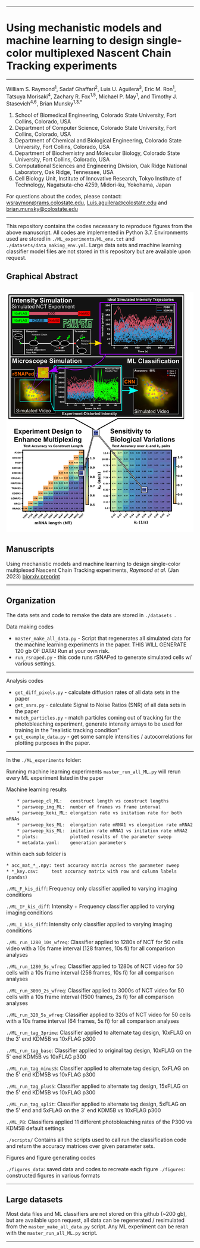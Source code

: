 
 ---  
 Using mechanistic models and machine learning to design single-color multiplexed Nascent Chain Tracking experiments
=======
----

William S. Raymond<sup>1</sup>, Sadaf Ghaffari<sup>2</sup>, Luis U. Aguilera<sup>3</sup>, Eric M. Ron<sup>1</sup>, Tatsuya Morisaki<sup>4</sup>, Zachary R. Fox<sup>1,5</sup>, Michael P. May<sup>1</sup>, and Timothy J. Stasevich<sup>4,6</sup>, Brian Munsky<sup>1,3,*</sup>

<sub><sup>
1. School of Biomedical Engineering, Colorado State University, Fort Collins, Colorado, USA 
2. Department of Computer Science, Colorado State University, Fort Collins, Colorado, USA 
3. Department of Chemical and Biological Engineering, Colorado State University, Fort Collins, Colorado, USA  
4. Department of Biochemistry and Molecular Biology, Colorado State University, Fort Collins, Colorado, USA 
5. Computational Sciences and Engineering Division, Oak Ridge National Laboratory, Oak Ridge, Tennessee, USA  
6. Cell Biology Unit, Institute of Innovative Research, Tokyo Institute of Technology, Nagatsuta-cho 4259, Midori-ku, Yokohama, Japan
</sup></sub>

For questions about the codes, please contact:  wsraymon@rams.colostate.edu, Luis.aguilera@colostate.edu and brian.munsky@colostate.edu

---
This repository contains the codes necessary to reproduce figures from the above manuscript. All codes are implemented in Python 3.7. Environments used are stored in ```./ML_experiments/ML_env.txt``` and ```./datasets/data_making_env.yml```. Large data sets and machine learning classifier model files are not stored in this repository but are available upon request. 


## Graphical Abstract<br/>
![graphical abstract](https://raw.githubusercontent.com/MunskyGroup/Multiplexing_project/master/figures/MP_graphical_abstract_w.png)
---

## Manuscripts  <br/>

Using mechanistic models and machine learning to design single-color multiplexed Nascent Chain Tracking experiments, *Raymond et al.* (Jan 2023) [biorxiv preprint](https://www.biorxiv.org/content/10.1101/2023.01.25.525583v1_)

---


## Organization  <br/>


The data sets  and code to remake the data are stored in ```./datasets ```.

Data making codes

* ```master_make_all_data.py``` - Script that regenerates all simulated data for the machine learning experiments in the paper. THIS WILL GENERATE 120 gb OF DATA! Run at your own risk.
* ```run_rsnaped.py``` - this code runs rSNAPed to generate simulated cells w/ various settings.

-----
Analysis codes

* ```get_diff_pixels.py``` - calculate diffusion rates of all data sets in the paper
* ```get_snrs.py``` - calculate Signal to Noise Ratios (SNR) of all data sets in the paper
* ```match_particles.py``` - match particles coming out of tracking for the photobleaching experiment, generate intensity arrays to be used for training in the "realistic tracking condition"
* ```get_example_data.py``` - get some sample intensities / autocorrelations for plotting purposes in the paper.


-----

In the ```./ML_experiments``` folder:

Running machine learning experiments
```master_run_all_ML.py```  will rerun every ML experiment listed in the paper



Machine learning results

		* parsweep_cl_ML:   construct length vs construct lengths
		* parsweep_img_ML:  number of frames vs frame interval
		* parsweep_keki_ML: elongation rate vs initation rate for both mRNAs
		* parsweep_kes_ML:  elongation rate mRNA1 vs elongation rate mRNA2
		* parsweep_kis_ML:  initation rate mRNA1 vs initation rate mRNA2
		* plots:            plotted results of the parameter sweep
		* metadata.yaml:    generation parameters

within each sub folder is 

	* acc_mat_*_.npy: test accuracy matrix across the parameter sweep
	* *_key.csv:     test accuracy matrix with row and column labels (pandas)


```./ML_F_kis_diff```:  Frequency only classifier applied to varying imaging conditions

```./ML_IF_kis_diff```: Intensity + Frequency classifier applied to varying imaging conditions

```./ML_I_kis_diff```: Intensity only classifier applied to varying imaging conditions

```./ML_run_1280_10s_wfreq```: Classifier applied to 1280s of NCT for 50 cells video with a 10s frame interval (128 frames, 10s fi) for all comparison analyses

```./ML_run_1280_5s_wfreq```: Classifier applied to 1280s of NCT video for 50 cells with a 10s frame interval (256  frames, 10s fi) for all comparison analyses

```./ML_run_3000_2s_wfreq```: Classifier applied to 3000s of NCT video for 50 cells with a 10s frame interval (1500  frames, 2s fi) for all comparison analyses

```./ML_run_320_5s_wfreq```: Classifier applied to 320s of NCT video for 50 cells with a 10s frame interval (64 frames, 5s fi) for all comparison analyses

```./ML_run_tag_3prime```:   Classifier applied to alternate tag design, 10xFLAG on the 3' end KDM5B vs 10xFLAG p300

```./ML_run_tag_base```: Classifier applied to original tag design, 10xFLAG on the 5' end KDM5B vs 10xFLAG p300

```./ML_run_tag_minus5```: Classifier applied to alternate tag design, 5xFLAG on the 5' end KDM5B vs 10xFLAG p300

```./ML_run_tag_plus5```: Classifier applied to alternate tag design, 15xFLAG on the 5' end KDM5B vs 10xFLAG p300

```./ML_run_tag_split```: Classifier applied to alternate tag design, 5xFLAG on the 5' end and 5xFLAG on the 3' end KDM5B vs 10xFLAG p300

```./ML_PB```: Classifiers applied 11 different photobleaching rates of the P300 vs KDM5B default settings

```./scripts/``` Contains all the scripts used to call run the classification code and return the accuracy matrices over given parameter sets.

Figures and figure generating codes

```./figures_data```: saved data and codes to recreate each figure
```./figures```:  constructed figures in various formats


---

## Large datasets  <br/>

Most data files and ML classifiers are not stored on this github (~200 gb), but are available upon request, all data can be regenerated / resimulated from the ```master_make_all_data.py``` script. Any ML experiment can be reran with the ```master_run_all_ML.py``` script.

---